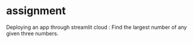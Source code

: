 # assignment
Deploying an app through streamlit cloud : Find the largest number of any given three numbers.
